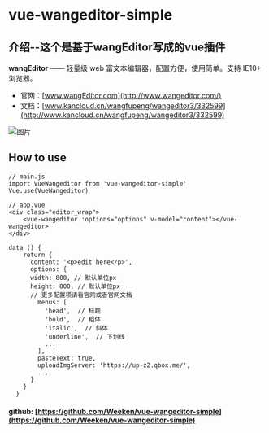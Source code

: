 # vue-wangeditor-simple


## 介绍--这个是基于**wangEditor**写成的vue插件

**wangEditor** —— 轻量级 web 富文本编辑器，配置方便，使用简单。支持 IE10+ 浏览器。

- 官网：[www.wangEditor.com](http://www.wangeditor.com/)
- 文档：[www.kancloud.cn/wangfupeng/wangeditor3/332599](http://www.kancloud.cn/wangfupeng/wangeditor3/332599)

![图片](http://images2015.cnblogs.com/blog/138012/201705/138012-20170530202905633-1840158981.png)


## How to use

```
// main.js
import VueWangeditor from 'vue-wangeditor-simple'
Vue.use(VueWangeditor)
```
```
// app.vue
<div class="editor_wrap">
    <vue-wangeditor :options="options" v-model="content"></vue-wangeditor>
</div>

data () {
    return {
      content: '<p>edit here</p>',
      options: {
      width: 800, // 默认单位px
      height: 800, // 默认单位px
      // 更多配置项请看官网或者官网文档
        menus: [
          'head',  // 标题
          'bold',  // 粗体
          'italic',  // 斜体
          'underline',  // 下划线
          ...
        ],
        pasteText: true,
        uploadImgServer: 'https://up-z2.qbox.me/',
        ...
      }
    }
  }
```
#### github: [https://github.com/Weeken/vue-wangeditor-simple](https://github.com/Weeken/vue-wangeditor-simple)

